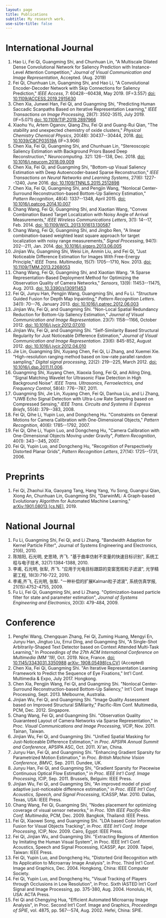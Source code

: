 ```yaml
---
layout: page
title: Publications
subtitle: My research work.
use-site-title: false
---
```


# International Journal

1. Hao Li, Fei Qi, Guangming Shi, and Chunhuan Lin, "A Multiscale Dilated Dense Convolutional Network for Saliency Prediction with Instance-Level Attention Competition," *Journal of Visual Communication and Image Representation*, Accepted. (Aug. 2019)
1. Fei Qi, Chunhuan Lin, Guangming Shi, and Hao Li, "A Convolutional Encoder-Decoder Network with Skip Connections for Saliency Prediction," *IEEE Access*, 7: 60428--60438, May 2019. (IF=3.557) [doi: 10.1109/ACCESS.2019.2915630](https://doi.org/10.1109/ACCESS.2019.2915630)
2. Chen Xia, Junwei Han, Fei Qi, and Guangming Shi, "Predicting Human Saccadic Scanpaths Based on Iterative Representation Learning," *IEEE Transactions on Image Processing*, 28(7): 3502-3515, July 2019. (IF=5.071) [doi: 10.1109/TIP.2019.2897966](https://doi.org/10.1109/TIP.2019.2897966)
3. Xiaohu Yu,  Artem Oganov,  Qiang Zhu,  Fei Qi  and  Guang-Rui Qian, "The stability and unexpected chemistry of oxide clusters," *Physical Chemistry Chemical Physics*, 20(48): 30437--30444, 2018. [doi: 10.1039/C8CP03519A](https://doi.org/10.1039/C8CP03519A) (IF=3.906)
4. Chen Xia, Fei Qi, Guangming Shi, and Chunhuan Lin, "Stereoscopic Saliency Estimation with Background Priors Based Deep Reconstruction," *Neurocomputing*. 321: 126--138, Dec. 2018. [doi: 10.1016/j.neucom.2018.09.009](https://doi.org/10.1016/j.neucom.2018.09.009)
5. Chen Xia, Fei Qi, and Guangming Shi, "Bottom-up Visual Saliency Estimation with Deep Autoencoder-based Sparse Reconstruction," *IEEE Transactions on Neural Networks and Learning Systems*, 27(6): 1227--1240, June 2016. [doi: 10.1109/TNNLS.2015.2512898](http://doi.org/10.1109/TNNLS.2015.2512898)
6. Chen Xia, Fei Qi, Guangming Shi, and Pengjin Wang, "Nonlocal Center-Surround Reconstruction-based Bottom-Up Saliency Estimation," *Pattern Recognition*, 48(4): 1337--1348, April 2015. [doi: 10.1016/j.patcog.2014.10.007](http://doi.org/10.1016/j.patcog.2014.10.007)
7. Chang Wang, Fei Qi, Guangming Shi, and Xiaotian Wang, "Convex Combination Based Target Localization with Noisy Angle of Arrival Measurements," *IEEE Wireless Communications Letters*, 3(1): 14--17, Feb. 2014. [doi: 10.1109/WCL.2013.101613.130587](http://doi.org/10.1109/WCL.2013.101613.130587)
8. Chang Wang, Fei Qi, Guangming Shi, and Jingbo Ren, "A linear combination-based weighted least square approach for target localization with noisy range measurements," *Signal Processing*, 94(1): 202--211, Jan. 2014. [doi: 10.1016/j.sigpro.2013.06.005](http://doi.org/10.1016/j.sigpro.2013.06.005)
9. Jinjian Wu, Guangming Shi, Weisi Lin, Anmin Liu, and Fei Qi, "Just Noticeable Difference Estimation for Images With Free-Energy Principle," *IEEE Trans. Multimedia*, 15(7): 1705--1710, Nov. 2013. [doi: 10.1109/TMM.2013.2268053](http://doi.org/10.1109/TMM.2013.2268053)
10. Chang Wang, Fei Qi, Guangming Shi, and Xiaotian Wang. "A Sparse Representation-Based Deployment Method for Optimizing the Observation Quality of Camera Networks," *Sensors*, 13(9): 11453--11475, Aug. 2013. [doi: 10.3390/s130911453](http://doi.org/10.3390/s130911453)
11. Fei Qi, Junyu Han, Pengjin Wang, Guangming Shi, and Fu Li. "Structure Guided Fusion for Depth Map Inpainting," *Pattern Recognition Letters*. 34(1): 70--76, January 2013. [doi: 10.1016/j.patrec.2012.06.003](http://doi.org/10.1016/j.patrec.2012.06.003)
12. Jinjian Wu, Fei Qi, and Guangming Shi. "Non-Local Spatial Redundancy Reduction for Bottom-Up Saliency Estimation," *Journal of Visual Communication and Image Representation*. 23(7): 1158--1166, October 2012. [doi: 10.1016/j.jvcir.2012.07.010](http://doi.org/10.1016/j.jvcir.2012.07.010)
13. Jinjian Wu, Fei Qi, and Guangming Shi. "Self-Similarity Based Structural Regularity for Just Noticeable Difference Estimation," *Journal of Visual Communication and Image Representation*. 23(6): 845-852, August 2012. [doi: 10.1016/j.jvcir.2012.04.010](http://doi.org/10.1016/j.jvcir.2012.04.010)
14. Jie Lin, Guangming Shi, Xuyang Chen, Fei Qi, Li Zhang, and Xuemei Xie. "High-resolution ranging method based on low-rate parallel random sampling," *Digital signal processing*, 22(2): 219--225, March 2012. [doi: 10.1016/j.dsp.2011.11.006](http://doi.org/10.1016/j.dsp.2011.11.006).
15. Guangming Shi, Xuyang Chen, Xiaoxia Song, Fei Qi, and Ailing Ding, "Signal Matching Wavelet for Ultrasonic Flaw Detection in High Background Noise". *IEEE Trans. Ultrasonics, Ferroelectrics, and Frequency Control*, 58(4): 776--787, 2011.
16. Guangming Shi, Jie Lin, Xuyang Chen, Fei Qi, Danhua Liu, and Li Zhang, "UWB Echo Signal Detection with Ultra-Low Rate Sampling based on Compressed Sensing," *IEEE Trans. Circuits and Systems II: Express Briefs*, 55(4): 379--383, 2008.
17. Fei Qi, Qihe Li, Yupin Luo, and Dongcheng Hu. "Constraints on General Motions for Camera Calibration with One-Dimensional Objects," *Pattern Recognition*, 40(6): 1785--1792, 2007.
18. Fei Qi, Qihe Li, Yupin Luo, and Dongcheng Hu, "Camera Calibration with One-Dimensional Objects Moving under Gravity", *Pattern Recognition*, 40(1): 343--345, 2007.
19. Fei Qi, Yupin Luo, and Dongcheng Hu, "Recognition of Perspectively Distorted Planar Grids", *Pattern Recognition Letters*, 27(14): 1725--1731, 2006.

# Preprints

1. Fei Qi, Zhaohui Xia, Gaoyang Tang, Hang Yang, Yu Song, Guangrui Qian, Xiong An, Chunhuan Lin, Guangming Shi, "DarwinML: A Graph-based Evolutionary Algorithm for Automated Machine Learning," [arXiv:1901.08013 [cs.NE]](https://arxiv.org/abs/1901.08013), 2019.

# National Journal

1.  Fu Li, Guangming Shi, Fei Qi, and Li Zhang. "Bandwidth Adaption for Kernel Particle Filter", Journal of Systems Engineering and Electronics, 21(6), 2010.
2.  陈旭阳, 石光明, 史思琦, 齐飞. "基于曲率仿射不变量的快速目标识别", 系统工程与电子技术, 32(7):1384-1388, 2010.
3.  李甫, 石光明, 张犁, 齐飞. "应用于光电目标跟踪的变窗宽核粒子滤波", 光学精密工程, 18(3):716-722, 2010.
4.  李甫,齐飞, 石光明, 张犁. "一种补偿的扩展Kalman粒子滤波", 系统仿真学报, 21(15):4752-4755, 2009.
5.  Fu Li, Fei Qi, Guangming Shi, and Li Zhang. "Optimization-based particle filter for state and parameter estimation", *Journal of Systems Engineering and Electronics*, 20(3): 479-484, 2009.

# Conference

1. Pengfei Wang, Chengquan Zhang, Fei Qi, Zuming Huang, Mengyi En, Junyu Han, Jingtuo Liu, Errui Ding, and Guangming Shi, "A Single-Shot Arbitrarily-Shaped Text Detector based on Context Attended Multi-Task Learning," In *Proceedings of the 27th ACM International Conference on Multimedia (MM '19)*, Oct. 2019. Nice, France. [doi: 10.1145/3343031.3350988](https://doi.org/10.1145/3343031.3350988) [arXiv: 1908.05498[cs.CV]](https://arxiv.org/abs/1908.05498) (Accepted)
2. Chen Xia, Fei Qi, Guangming Shi. "An Iterative Representation Learning Framework to Predict the Sequence of Eye Fixations," Int'l Conf. Multimedia & Expo, July 2017. Hongkong.
3.  Chen Xia, Pengjin Wang, Fei Qi, and Guangming Shi. "Nonlocal Center-Surround Reconstruction-based Bottom-Up Saliency," Int'l Conf. Image Processing, Sept. 2013. Melbourne, Australia.
3.  Jinjian Wu, Fei Qi, and Guangming Shi. "Image Quality Assessment based on Improved Structural SIMilarity," Pacific-Rim Conf. Multimedia, PCM, Dec. 2012. Singapore.
4.  Chang Wang, Fei Qi, and Guangming Shi. "Observation Quality Guaranteed Layout of Camera Networks via Sparse Representation," in *Proc. Visual Communications and Image Processing*, VCIP, Nov. 2011. Tainan, Taiwan.
5.  Jinjian Wu, Fei Qi, and Guangming Shi. "Unified Spatial Masking for Just-Noticeable Difference Estimation," in *Proc. APSIPA Annual Summit and Conference*, APSIPA ASC, Oct. 2011. Xi'an, China.
6.  Junyu Han, Fei Qi, and Guangming Shi. "Enhancing Gradient Sparsity for Parametrized Motion Estimation," in *Proc. British Machine Vision Conference, BMVC*, Sep. 2011. Dundee, UK.
7.  Junyu Han, Fei Qi, and Guangming Shi, "Gradient Sparsity for Piecewise Continuous Optical Flow Estimation," in *Proc. IEEE Int'l Conf. Image Processing*, ICIP, Sep. 2011. Brussels, Belguim: IEEE Press.
8.  Jinjian Wu, Fei Qi, and Guangming Shi, "An improved model of pixel adaptive just-noticeable difference estimation," in *Proc. IEEE Int'l Conf. Acoustics, Speech, and Signal Processing*, ICASSP, Mar. 2010. Dallas, Texas, USA: IEEE Press.
9.  Chang Wang, Fei Qi, Guangming Shi, "Nodes placement for optimizing coverage of visual sensor networks," in *Proc. 10th IEEE Pacific-Rim Conf. Multimedia*, PCM, Dec. 2009. Bangkok, Thailand: IEEE Press.
10.  Fei Qi, Xiaowei Song, and Guangming Shi. "LDA based Color Information Fusion for Visual Objects Tracking", in *Proc. IEEE Int'l Conf. Image Processing*, ICIP, Nov. 2009. Cairo, Egypt: IEEE Press.
11. Fei Qi, Jinjian Wu, and Guangming Shi. "Extracting Regions of Attention by Imitating the Human Visual System", in Proc. IEEE Int'l Conf. Acoustics, Speech and Signal Processing, ICASSP, Apr. 2009. Taipei, Taiwan: IEEE Press.
12. Fei Qi, Yupin Luo, and Dongcheng Hu, "Distorted Grid Recognition with Its Application to Microarray Image Analysis", in Proc. Third Int’l Conf. Image and Graphics, Dec. 2004. Hongkong, China: IEEE Computer Society.
13. Fei Qi, Yupin Luo, and Dongcheng Hu, "Visual Tracking of Players through Occlusions in Low Resolution", in Proc. Sixth IASTED Int’l Conf Signal and Image Processing, pp. 375-380, Aug. 2004. Honolulu, HI, USA: ACTA Press.
14. Fei Qi and Chengying Hua, "Efficient Automated Microarray Image Analysis", in Proc. Second Int’l Conf. Image and Graphics, *Proceedings of SPIE*, vol. 4875, pp. 567--574, Aug. 2002. Hefei, China: SPIE.

